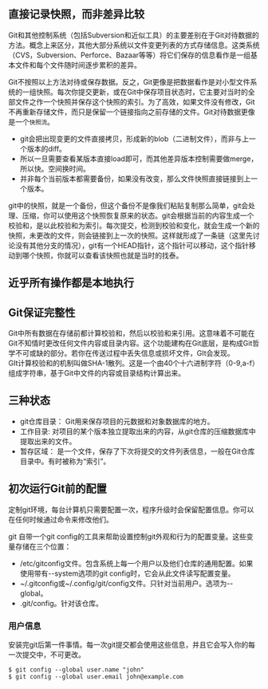 ## 直接记录快照，而非差异比较   
Git和其他控制系统（包括Subversion和近似工具）的主要差别在于Git对待数据的方法。概念上来区分，其他大部分系统以文件变更列表的方式存储信息。这类系统（CVS，Subversion、Perforce、Bazaar等等）将它们保存的信息看作是一组基本文件和每个文件随时间逐步累积的差异。  

Git不按照以上方法对待或保存数据。反之，Git更像是把数据看作是对小型文件系统的一组快照。每次你提交更新，或在Git中保存项目状态时，它主要对当时的全部文件之作一个快照并保存这个快照的索引。为了高效，如果文件没有修改，Git不再重新存储文件，而只是保留一个链接指向之前存储的文件。Git对待数据更像是一个`快照流`。   

>  
- git会把出现变更的文件直接拷贝，形成新的blob（二进制文件），而非与上一个版本的diff。   
- 所以一旦需要查看某版本直接load即可，而其他差异版本控制需要做merge，所以快。空间换时间。     
- 并非每个当前版本都需要备份，如果没有改变，那么文件快照直接链接到上一个版本。  
>  
git中的快照，就是一个备份，但这个备份不是像我们粘贴复制那么简单，git会处理、压缩，你可以使用这个快照恢复原来的状态。git会根据当前的内容生成一个校验和，是以此校验和为索引。每次提交，检测到校验和变化，就会生成一个新的快照，未更改的文件，则会链接到上一次的快照。这样就形成了一条链（这里先讨论没有其他分支的情况），git有一个HEAD指针，这个指针可以移动，这个指针移动到哪个快照，你就可以查看该快照也就是当时的找泰。  

## 近乎所有操作都是本地执行   

## Git保证完整性   
Git中所有数据在存储前都计算校验和，然后以校验和来引用。这意味着不可能在Git不知情时更改任何文件内容或目录内容。这个功能建构在Git底层，是构成Git哲学不可或缺的部分。若你在传送过程中丢失信息或损坏文件，GIt会发现。  
GIt计算校验和的机制叫做SHA-1散列。这是一个由40个十六进制字符（0-9,a-f）组成字符串，基于Git中文件的内容或目录结构计算出来。  


## 三种状态   
- git仓库目录： Git用来保存项目的元数据和对象数据库的地方。     
- 工作目录: 对项目的某个版本独立提取出来的内容，从git仓库的压缩数据库中提取出来的文件。   
- 暂存区域： 是一个文件，保存了下次将提交的文件列表信息，一般在Git仓库目录中。有时被称为“索引”。   

## 初次运行Git前的配置   
定制git环境，每台计算机只需要配置一次，程序升级时会保留配置信息。你可以在任何时候通过命令来修改他们。  

git 自带一个git config的工具来帮助设置控制git外观和行为的配置变量。这些变量存储在三个位置：   
- /etc/gitconfig文件。包含系统上每一个用户以及他们仓库的通用配置。如果使用带有--system选项的git config时，它会从此文件读写配置变量。      
- ~/.gitconfig或~/.config/git/config文件。只针对当前用户。选项为--global。   
- .git/config。针对该仓库。   

### 用户信息   
安装完git后第一件事情。每一次git提交都会使用这些信息，并且它会写入你的每一次提交中，不可更改。
```
$ git config --global user.name "john"
$ git config --global user.email john@example.com
```
